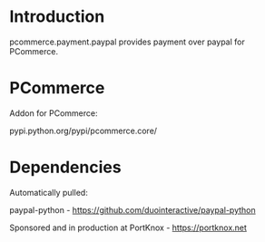 Introduction
============

pcommerce.payment.paypal provides payment over paypal for PCommerce.

PCommerce
=========
Addon for PCommerce:

pypi.python.org/pypi/pcommerce.core/

Dependencies
============
Automatically pulled:

paypal-python - https://github.com/duointeractive/paypal-python



Sponsored and in production at PortKnox - https://portknox.net
